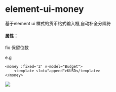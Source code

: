 # element-ui-money
基于element ui 样式的货币格式输入框,自动补全分隔符

#### 属性：
fix 保留位数

e.g

```
<money :fixed='2' v-model="Budget">
    <template slot="append">KUSD</template>
</money>
```

![](https://github.com/aolose/element-ui-money/blob/master/eg.png?raw=true)
